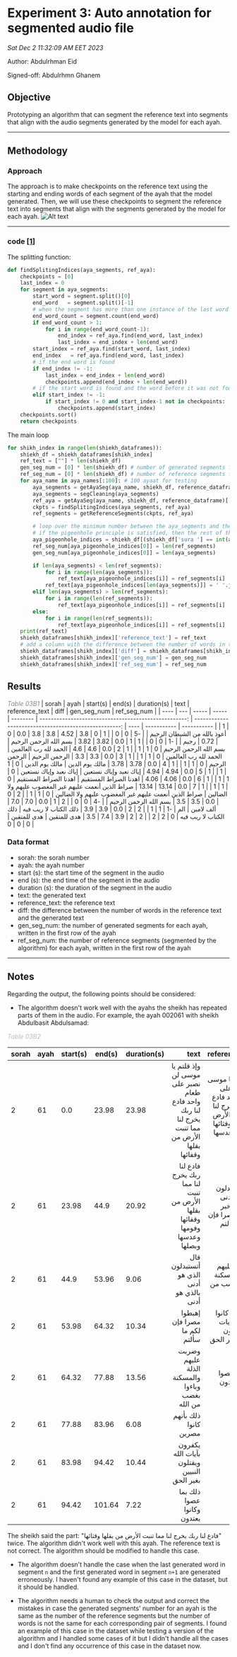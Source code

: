 # Experiment 3: Auto annotation for segmented audio file

_Sat Dec 2 11:32:09 AM EET 2023_

Author: Abdulrhman Eid

Signed-off: Abdulrhmn Ghanem

## Objective

Prototyping an algorithm that can segment the reference text into segments that align with the audio segments generated by the model for each ayah.

---

## Methodology

### Approach

The approach is to make checkpoints on the reference text using the starting and ending words of each segment of the ayah that the model generated. Then, we will use these checkpoints to segment the reference text into segments that align with the segments generated by the model for each ayah.
![Alt text](media/segment_spliter_algo.png)

---

### code [[1]]

The splitting function:

```python
def findSplitingIndices(aya_segments, ref_aya):
    checkpoints = [0]
    last_index = 0
    for segment in aya_segments:
        start_word = segment.split()[0]
        end_word   = segment.split()[-1]
        # when the segment has more than one instance of the last word
        end_word_count = segment.count(end_word)
        if end_word_count > 1:
            for i in range(end_word_count-1):
                end_index = ref_aya.find(end_word, last_index)
                last_index = end_index + len(end_word)
        start_index = ref_aya.find(start_word, last_index)
        end_index   = ref_aya.find(end_word, last_index)
        # if the end word is found
        if end_index != -1:
            last_index = end_index + len(end_word)
            checkpoints.append(end_index + len(end_word))
        # if the start word is found and the word before it was not found in the last iteration
        elif start_index != -1:
            if start_index != 0 and start_index-1 not in checkpoints:
                checkpoints.append(start_index)
    checkpoints.sort()
    return checkpoints
```

The main loop

```python
for shikh_index in range(len(shiekh_dataframes)):
    shiekh_df = shiekh_dataframes[shikh_index]
    ref_text = [""] * len(shiekh_df)
    gen_seg_num = [0] * len(shiekh_df) # number of generated segments for debugging
    ref_seg_num = [0] * len(shiekh_df) # number of reference segments for debugging
    for aya_name in aya_names[:100]: # 100 ayaat for testing
        aya_segments = getAyaSeg(aya_name, shiekh_df, reference_dataframe)['segments']
        aya_segments = segCleaning(aya_segments)
        ref_aya = getAyaSeg(aya_name, shiekh_df, reference_dataframe)['ref']
        ckpts = findSplitingIndices(aya_segments, ref_aya)
        ref_segments = getReferenceSegments(ckpts, ref_aya)

        # loop over the minimum number between the aya_segments and the ref_segments
        # if the pigeonhole principle is satisfied, then the rest of the segments will be added to the last segment
        aya_pigeonhole_indices = shiekh_df[(shiekh_df['sura '] == int(aya_name[:3])) & (shiekh_df['aya '] == int(aya_name[-3:]))].index.tolist()
        ref_seg_num[aya_pigeonhole_indices[0]] = len(ref_segments)
        gen_seg_num[aya_pigeonhole_indices[0]] = len(aya_segments)

        if len(aya_segments) < len(ref_segments):
            for i in range(len(aya_segments)):
                ref_text[aya_pigeonhole_indices[i]] = ref_segments[i]
            ref_text[aya_pigeonhole_indices[len(aya_segments)]] = ' '.join(ref_segments[len(aya_segments):])
        elif len(aya_segments) > len(ref_segments):
            for i in range(len(ref_segments)):
                ref_text[aya_pigeonhole_indices[i]] = ref_segments[i]
        else:
            for i in range(len(ref_segments)):
                ref_text[aya_pigeonhole_indices[i]] = ref_segments[i]
    print(ref_text)
    shiekh_dataframes[shikh_index]['reference_text'] = ref_text
    # add a column with the difference between the number of words in the reference text and the generated text
    shiekh_dataframes[shikh_index]['diff'] = shiekh_dataframes[shikh_index].apply(lambda row: len(row['reference_text'].split()) - len(row['text'].split()), axis=1)
    shiekh_dataframes[shikh_index]['gen_seg_num'] = gen_seg_num
    shiekh_dataframes[shikh_index]['ref_seg_num'] = ref_seg_num
```

## Results

<span style="color: #888888;">_Table 03B1_</span>
| sorah | ayah | start(s) | end(s) | duration(s) | text | reference_text | diff | gen_seg_num | ref_seg_num |
| ---- | --- | ----- | ----- | -------- | ----------------------------------------------------: | ----------------------------------------------------: | ---- | ----------- | ----------- |
| 1 | 0 | 0.0 | 3.8 | 3.8 | أعوذ بالله من الشيطان الرجيم | | -5 | 0 | 0 |
| 1 | 0 | 3.8 | 4.52 | 0.72 | رجيم | | -1 | 0 | 0 |
| 1 | 1 | 0.0 | 3.82 | 3.82 | بسم الله الرحمن الرحيم | بسم الله الرحمن الرحيم | 0 | 1 | 1 |
| 1 | 2 | 0.0 | 4.6 | 4.6 | الحمد لله رب العالمين | الحمد لله رب العالمين | 0 | 1 | 1 |
| 1 | 3 | 0.0 | 3.3 | 3.3 | الرحمن الرحيم | الرحمن الرحيم | 0 | 1 | 1 |
| 1 | 4 | 0.0 | 3.78 | 3.78 | مالك يوم الدين | مالك يوم الدين | 0 | 1 | 1 |
| 1 | 5 | 0.0 | 4.94 | 4.94 | إياك نعبد وإياك نستعين | إياك نعبد وإياك نستعين | 0 | 1 | 1 |
| 1 | 6 | 0.0 | 4.06 | 4.06 | اهدنا الصراط المستقيم | اهدنا الصراط المستقيم | 0 | 1 | 1 |
| 1 | 7 | 0.0 | 13.14 | 13.14 | صراط الذين أنعمت عليهم غير المغضوب عليهم ولا الضالين | صراط الذين أنعمت عليهم غير المغضوب عليهم ولا الضالين | 0 | 1 | 1 |
| 2 | 0 | 0.0 | 3.5 | 3.5 | بسم الله الرحمن الرحيم | | -4 | 0 | 0 |
| 2 | 1 | 0.0 | 7.0 | 7.0 | ألف لامين | الم | -1 | 1 | 1 |
| 2 | 2 | 0.0 | 3.9 | 3.9 | ذلك الكتاب لا ريب فيه | ذلك الكتاب لا ريب فيه | 0 | 2 | 2 |
| 2 | 2 | 3.9 | 7.4 | 3.5 | هدى للمتقين | هدى للمتقين | 0 | 0 | 0 |

### Data format

- sorah: the sorah number
- ayah: the ayah number
- start (s): the start time of the segment in the audio
- end (s): the end time of the segment in the audio
- duration (s): the duration of the segment in the audio
- text: the generated text
- reference_text: the reference text
- diff: the difference between the number of words in the reference text and the generated text
- gen_seg_num: the number of generated segments for each ayah, written in the first row of the ayah
- ref_seg_num: the number of reference segments (segmented by the algorithm) for each ayah, written in the first row of the ayah

---

## Notes

Regarding the output, the following points should be considered:

- The algorithm doesn't work well with the ayahs the sheikh has repeated parts of them in the audio. For example, the ayah 002061 with sheikh Abdulbasit Abdulsamad:

<span style="color: #8888;">_Table 03B2_</span>

| sorah | ayah | start(s) | end(s) | duration(s) | text                                                                                         | reference_text                                                                                                    | diff | gen_seg_num | ref_seg_num |
| ----- | ---- | ----- | ------ | -------- | --------------------------------------------------------------------------------------------: | -----------------------------------------------------------------------------------------------------------------: | ---- | ----------- | ----------- |
| 2     | 61   | 0.0   | 23.98  | 23.98    | وإذ قلتم يا موسى لن نصبر على طعام واحد فادع لنا ربك يخرج لنا مما تنبت الأرض من بقلها وقفائها | وإذ قلتم يا موسى لن نصبر على طعام واحد فادع لنا ربك يخرج لنا مما تنبت الأرض من بقلها وقثائها وفومها وعدسها وبصلها | 3    | 8           | 5           |
| 2     | 61   | 23.98 | 44.9   | 20.92    | فادع لنا ربك يخرج لنا مما تنبت الأرض من بقلها وقفائها وفومها وعدسها وبصلها                   | قال أتستبدلون الذي هو أدنى بالذي هو خير اهبطوا مصرا فإن لكم ما سألتم                                              | 0    | 0           | 0           |
| 2     | 61   | 44.9  | 53.96  | 9.06     | قال أتستبدلون الذي هو أدنى بالذي هو أدنى                                                     | وضربت عليهم الذلة والمسكنة وباءوا بغضب من الله                                                                    | 0    | 0           | 0           |
| 2     | 61   | 53.98 | 64.32  | 10.34    | إهبطوا مصرا فإن لكم ما سألتم                                                                 | ذلك بأنهم كانوا يكفرون بآيات الله ويقتلون النبيين بغير الحق                                                       | 4    | 0           | 0           |
| 2     | 61   | 64.32 | 77.88  | 13.56    | وضربت عليهم الذلة والمسكنة وباءوا بغضب من الله                                               | ذلك بما عصوا وكانوا يعتدون                                                                                        | -3   | 0           | 0           |
| 2     | 61   | 77.88 | 83.96  | 6.08     | ذلك بأنهم كانوا مصرين                                                                        |                                                                                                                   | -4   | 0           | 0           |
| 2     | 61   | 83.98 | 94.42  | 10.44    | يكفرون بآيات الله ويقتلون النبيين بغير الحق                                                  |                                                                                                                   | -7   | 0           | 0           |
| 2     | 61   | 94.42 | 101.64 | 7.22     | ذلك بما عصوا وكانوا يعتدون                                                                   |                                                                                                                   | -5   | 0           | 0           |

The sheikh said the part: "فادع لنا ربك يخرج لنا مما تنبت الأرض من بقلها وقثائها" twice. The algorithm didn't work well with this ayah. The reference text is not correct. The algorithm should be modified to handle this case.

- The algorithm doesn't handle the case when the last generated word in segment `n` and the first generated word in segment `n+1` are generated erroneously. I haven't found any example of this case in the dataset, but it should be handled.

- The algorithm needs a human to check the output and correct the mistakes in case the generated segments' number for an ayah is the same as the number of the reference segments but the number of words is not the same for each corresponding pair of segments. I found an example of this case in the dataset while testing a version of the algorithm and I handled some cases of it but I didn't handle all the cases and I don't find any occurrence of this case in the dataset now.

[1]: https://www.kaggle.com/abdo3id/aya-segments-splitter

